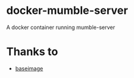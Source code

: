 # docker-mumble-server
A docker container running mumble-server

# Thanks to
* [baseimage](https://github.com/phusion/baseimage-docker)
